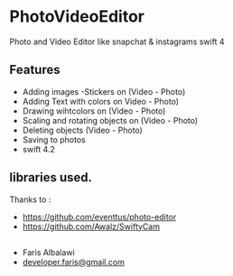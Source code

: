 # PhotoVideoEditor
Photo and Video Editor like snapchat &amp; instagrams swift 4


## Features 
- Adding images -Stickers on (Video - Photo)
-  Adding Text with colors on Video - Photo)
- Drawing wihtcolors on (Video - Photo)
- Scaling and rotating objects on (Video - Photo)
-  Deleting objects (Video - Photo)
- Saving to photos 
-  swift 4.2 



## libraries used. 
Thanks to :
- https://github.com/eventtus/photo-editor
- https://github.com/Awalz/SwiftyCam 



## 

- Faris Albalawi
- developer.faris@gmail.com









